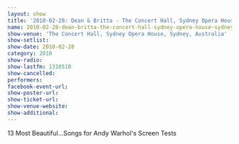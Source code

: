 ```yaml
---
layout: show
title: '2010-02-28: Dean & Britta - The Concert Hall, Sydney Opera House, Sydney, Australia'
name: 2010-02-28-dean-britta-the-concert-hall-sydney-opera-house-sydney-australia
show-venue: 'The Concert Hall, Sydney Opera House, Sydney, Australia'
show-setlist: 
show-date: 2010-02-28
category: 2010
show-radio: 
show-lastfm: 1310518
show-cancelled: 
performers: 
facebook-event-url: 
show-poster-url: 
show-ticket-url: 
show-venue-website: 
show-additional: 
---
```


13 Most Beautiful...Songs for Andy Warhol\'s Screen Tests